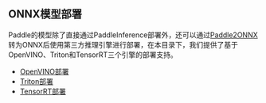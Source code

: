## ONNX模型部署
Paddle的模型除了直接通过PaddleInference部署外，还可以通过[Paddle2ONNX](https://github.com/PaddlePaddle/Paddle2ONNX.git)转为ONNX后使用第三方推理引擎进行部署，在本目录下，我们提供了基于OpenVINO、Triton和TensorRT三个引擎的部署支持。
- [OpenVINO部署](./docs/compile/openvino/README.md)
- [Triton部署](./docs/compile/triton/docker.md)
- [TensorRT部署](./docs/compile/tensorrt/trt.md)
